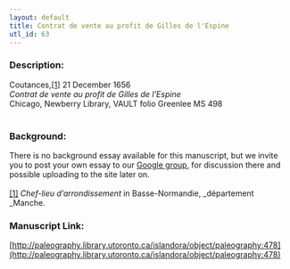 ```yaml
---
layout: default
title: Contrat de vente au profit de Gilles de l'Espine
utl_id: 63
---
```


### Description:

Coutances,<a id="_ftnref1">[[1]](#_ftn1)</a> 21 December 1656<br>
_Contrat de vente au profit de Gilles de l’Espine_<br>
Chicago, Newberry Library, VAULT folio Greenlee MS 498<br>
 <br>


### Background:

There is no background essay available for this manuscript, but we invite you to post your own essay to our [Google group](https://paleography.library.utoronto.ca/content/group-work), for discussion there and possible uploading to the site later on.<br><br>
<a id="_ftn1">[[1]](#_ftnref1)</a> _Chef-lieu d’arrondissement_ in Basse-Normandie, _département _Manche. <br>


### Manuscript Link:

[http://paleography.library.utoronto.ca/islandora/object/paleography:478](http://paleography.library.utoronto.ca/islandora/object/paleography:478)